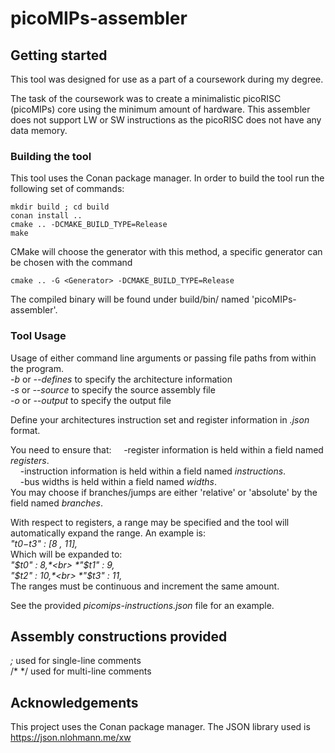 # picoMIPs-assembler



## Getting started

This tool was designed for use as a part of a coursework during my degree.

The task of the coursework was to create a minimalistic picoRISC (picoMIPs) core using the minimum amount of hardware.
This assembler does not support LW or SW instructions as the picoRISC does not have any data memory.

### Building the tool

This tool uses the Conan package manager. In order to build the tool run the following set of commands:
```
mkdir build ; cd build
conan install ..
cmake .. -DCMAKE_BUILD_TYPE=Release
make
```
CMake will choose the generator with this method, a specific generator can be chosen with the command
```
cmake .. -G <Generator> -DCMAKE_BUILD_TYPE=Release
```

The compiled binary will be found under build/bin/ named 'picoMIPs-assembler'.

### Tool Usage

Usage of either command line arguments or passing file paths from within the program.<br>
*-b* or *--defines* to specify the architecture information<br>
*-s* or *--source* to specify the source assembly file<br>
*-o* or *--output* to specify the output file<br>

Define your architectures instruction set and register information in *.json* format.

You need to ensure that: 
&nbsp;&nbsp;&nbsp;&nbsp;-register information is held within a field named *registers*.<br>
&nbsp;&nbsp;&nbsp;&nbsp;-instruction information is held within a field named *instructions*.<br>
&nbsp;&nbsp;&nbsp;&nbsp;-bus widths is held within a field named *widths*.<br>
You may choose if branches/jumps are either 'relative' or 'absolute' by the field named *branches*.<br>

With respect to registers, a range may be specified and the tool will automatically expand the range.
An example is:<br>
  *"$t0-$t3" : [8 , 11],*<br>
Which will be expanded to:<br>
*"$t0" : 8,*<br>
*"$t1" : 9,*<br>
*"$t2" : 10,*<br>
*"$t3" : 11,*<br>
The ranges must be continuous and increment the same amount.<br>

See the provided *picomips-instructions.json* file for an example.<br>

## Assembly constructions provided

*;* used for single-line comments<br>
/* */ used for multi-line comments

## Acknowledgements

This project uses the Conan package manager.
The JSON library used is https://json.nlohmann.me/xw
